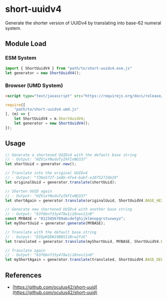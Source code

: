 # short-uuidv4

Generate the shorter version of UUIDv4 by translating into base-62 numeral system.

## Module Load

### ESM System

```js
import { ShortUuidV4 } from "path/to/short-uuidv4.esm.js"
let generator = new ShortUuidV4();
```

### Browser (UMD System)

```html
<script type="text/javascript" src="https://requirejs.org/docs/release/2.3.6/minified/require.js"></script>
```
```js
require([
    "path/to/short-uuidv4.umd.js"
], (m) => {
    let ShortUuidV4 = m.ShortUuidV4;
    let generator = new ShortUuidV4();
});
```

## Usage

```js
// Generate a shortened UUIDv4 with the default base string
// - Output: "HZVixYNuduTyIkFIxNO337"
let shortUuid = generator.new();

// Translate into the original UUIDv4
// - Output: "f36e572f-1e8b-4fe4-babf-e20752724b29"
let originalUuid = generator.translate(shortUuid);

// Shorten UUID again
// - Output: "HZVixYNuduTyIkFIxNO337"
let shortAgain = generator.translate(originalUuid, ShortUuidV4.BASE_HEX, ShortUuidV4.BASE_DEF);
```

```js
// Generate new shortened UUIDv4 with another base string
// - Output: "63f6bnf33y478w1i18nov11n0"
const MYBASE = "0123456789abcdefghijklmnopqrstuvwxyz";
let myShortUuid = generator.generate(MYBASE);

// Translate with the default base string
// - Output: "DIQpKQEW19BBSI1Brw2fzG"
let translated = generator.translate(myShortUuid, MYBASE, ShortUuidV4.BASE_DEF);

// Translate again
// - Output: "63f6bnf33y478w1i18nov11n0"
let myShortAgain = generator.translate(translated, ShortUuidV4.BASE_DEF, MYBASE);
```

## References

- [https://github.com/oculus42/short-uuid](https://github.com/oculus42/short-uuid)
